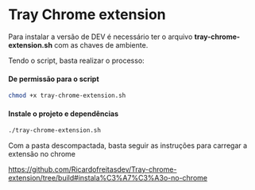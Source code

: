 # Tray Chrome extension

Para instalar a versão de DEV é necessário ter o arquivo **tray-chrome-extension.sh** com as chaves de ambiente.

Tendo o script, basta realizar o processo:

#### De permissão para o script

```bash
chmod +x tray-chrome-extension.sh
```

#### Instale o projeto e dependências

```bash
./tray-chrome-extension.sh
```

Com a pasta descompactada, basta seguir as instruções para carregar a extensão no chrome

https://github.com/Ricardofreitasdev/Tray-chrome-extension/tree/build#instala%C3%A7%C3%A3o-no-chrome

